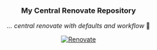 <div align="center">

### My Central Renovate Repository

_... central renovate with defaults and workflow_ 🤖

[![Renovate](https://img.shields.io/github/actions/workflow/status/krezh/renovate-config/renovate.yaml?branch=main&label=&logo=renovatebot&style=for-the-badge&color=blue)](https://github.com/krezh/renovate-config/actions/workflows/renovate.yaml)

</div>
